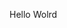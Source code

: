 Hello Wolrd




































































































































































































































































































































































































































































































































































































































































































































































































































































































































































































































































































































































































































































































































































































































































































































































































































































































































































































































































































































































































































































































































































































































































































































































































































































































































































































































































































































































































































































































































































































































































































































































































































































































































































































